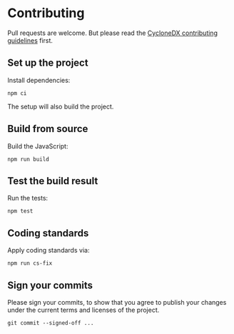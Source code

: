 # Contributing

Pull requests are welcome.
But please read the
[CycloneDX contributing guidelines](https://github.com/CycloneDX/.github/blob/master/CONTRIBUTING.md)
first.


## Set up the project

Install dependencies:
```shell
npm ci
```

The setup will also build the project.

## Build from source

Build the JavaScript:
```shell
npm run build
```

## Test the build result

Run the tests:
```shell
npm test
```

## Coding standards 

Apply coding standards via:
```shell
npm run cs-fix
```

## Sign your commits

Please sign your commits,
to show that you agree to publish your changes under the current terms and licenses of the project.

```shell
git commit --signed-off ...
```
